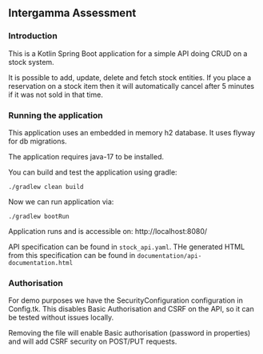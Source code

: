 Intergamma Assessment
---

### Introduction
This is a Kotlin Spring Boot application for a simple API doing CRUD on a stock system.

It is possible to add, update, delete and fetch stock entities. If you place a reservation on a stock item then it will automatically cancel after 5 minutes if it was not sold in that time.

### Running the application
This application uses an embedded in memory h2 database. It uses flyway for db migrations.

The application requires java-17 to be installed.

You can build and test the application using gradle:

`./gradlew clean build`

Now we can run application via:

`./gradlew bootRun`

Application runs and is accessible on: http://localhost:8080/

API specification can be found in `stock_api.yaml`. THe generated HTML from this specification can be found in `documentation/api-documentation.html`

### Authorisation
For demo purposes we have the SecurityConfiguration configuration in Config.tk. 
This disables  Basic Authorisation and CSRF on the API, so it can be tested without issues locally.

Removing the file will enable Basic authorisation (password in properties) and will add CSRF security on POST/PUT requests.